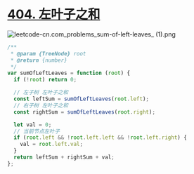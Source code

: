 # [404. 左叶子之和](https://leetcode-cn.com/problems/sum-of-left-leaves/)

![leetcode-cn.com_problems_sum-of-left-leaves_ (1).png](http://tva1.sinaimg.cn/large/006vSZ9Ugy1gwms5xlmr3j30ew0910u0.jpg)

```js
/**
 * @param {TreeNode} root
 * @return {number}
 */
var sumOfLeftLeaves = function (root) {
  if (!root) return 0;

  // 左子树 左叶子之和
  const leftSum = sumOfLeftLeaves(root.left);
  // 右子树 左叶子之和
  const rightSum = sumOfLeftLeaves(root.right);

  let val = 0;
  // 当前节点左叶子
  if (root.left && !root.left.left && !root.left.right) {
    val = root.left.val;
  }
  return leftSum + rightSum + val;
};
```
